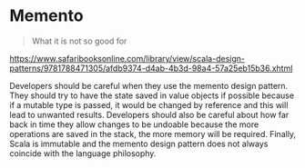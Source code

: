# Memento

> What it is not so good for

https://www.safaribooksonline.com/library/view/scala-design-patterns/9781788471305/afdb9374-d4ab-4b3d-98a4-57a25eb15b36.xhtml

Developers should be careful when they use the memento design pattern. 
They should try to have the state saved in value objects if possible because if a mutable type is passed, 
it would be changed by reference and this will lead to unwanted results. 
Developers should also be careful about how far back in time they allow changes to be undoable because the more operations are saved in the stack, 
the more memory will be required. Finally, Scala is immutable and the memento design pattern does not always coincide with the language philosophy.
